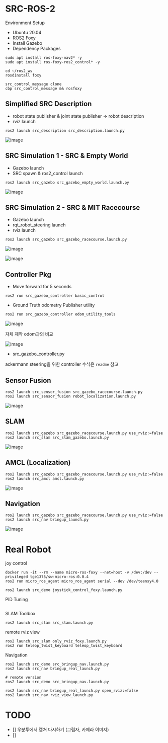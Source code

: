 # SRC-ROS-2

Environment Setup 

* Ubuntu 20.04
* ROS2 Foxy
* Install Gazebo
* Dependency Packages

```
sudo apt install ros-foxy-nav2* -y
sudo apt install ros-foxy-ros2_control* -y

cd ~/ros2_ws
rosdinstall foxy

src_control_message clone
cbp src_control_message && rosfoxy
```

## Simplified SRC Description

* robot state publisher & joint state publisher => robot description
* rviz launch

```
ros2 launch src_description src_description.launch.py
```

![image](https://user-images.githubusercontent.com/12381733/164446136-6d672a84-7492-4b1e-980c-d7bd01c17c86.png)

## SRC Simulation 1 - SRC & Empty World

* Gazebo launch
* SRC spawn & ros2_control launch

```
ros2 launch src_gazebo src_gazebo_empty_world.launch.py
```

![image](https://user-images.githubusercontent.com/12381733/164446956-0b621647-d80b-4c97-909c-9325354dd427.png)

## SRC Simulation 2 - SRC & MIT Racecourse

* Gazebo launch
* rqt_robot_steering launch
* rviz launch

```
ros2 launch src_gazebo src_gazebo_racecourse.launch.py
```

![image](https://user-images.githubusercontent.com/12381733/164447235-754808f0-bf47-4b63-88f7-92846a81f026.png)

![image](https://user-images.githubusercontent.com/12381733/164447257-73ab6f38-aade-4d16-ae4b-35b3d4aff65c.png)

## Controller Pkg

* Move forward for 5 seconds

```
ros2 run src_gazebo_controller basic_control
```

* Ground Truth odometry Publisher utility

```
ros2 run src_gazebo_controller odom_utility_tools
```

![image](https://user-images.githubusercontent.com/12381733/164449881-4698ee8c-9185-4960-b453-120f7869efbc.png)

자체 제작 odom과의 비교

![image](https://user-images.githubusercontent.com/12381733/164452303-43e9c5e3-2a31-41e1-94ba-0d0e6cd96adb.png)

* src_gazebo_controller.py

ackermann steering을 위한 controller 수식은 `readme` 참고

## Sensor Fusion

```
ros2 launch src_sensor_fusion src_gazebo_racecourse.launch.py
ros2 launch src_sensor_fusion robot_localization.launch.py
```

![image](https://user-images.githubusercontent.com/12381733/164702848-1e41dbc1-b5d5-4dca-b10c-0409ef716bf5.png)

## SLAM

```
ros2 launch src_gazebo src_gazebo_racecourse.launch.py use_rviz:=false
ros2 launch src_slam src_slam_gazebo.launch.py
```

![image](https://user-images.githubusercontent.com/12381733/164704324-b26fb411-e78a-4c69-90b6-bceed81d3976.png)

## AMCL (Localization)

```
ros2 launch src_gazebo src_gazebo_racecourse.launch.py use_rviz:=false
ros2 launch src_amcl amcl.launch.py
```

![image](https://user-images.githubusercontent.com/12381733/164706444-f65bbe6a-73aa-441f-abb7-a1ce057123d4.png)

## Navigation 

```
ros2 launch src_gazebo src_gazebo_racecourse.launch.py use_rviz:=false
ros2 launch src_nav bringup_launch.py
```

![image](https://user-images.githubusercontent.com/12381733/164715379-02655e8b-58b4-48e4-a09c-c5f4a97fdef4.png)

# Real Robot

joy control 

```
docker run -it --rm --name micro-ros-foxy --net=host -v /dev:/dev --privileged tge1375/sw-micro-ros:0.0.4
ros2 run micro_ros_agent micro_ros_agent serial --dev /dev/teensy4.0

ros2 launch src_demo joystick_control_foxy.launch.py
```

PID Tuning

```

```

SLAM Toolbox

```
ros2 launch src_slam src_slam.launch.py
```

remote rviz view

```
ros2 launch src_slam only_rviz_foxy.launch.py
ros2 run teleop_twist_keyboard teleop_twist_keyboard 
```

Navigation

```
ros2 launch src_demo src_bringup_nav.launch.py
ros2 launch src_nav bringup_real_launch.py

# remote version
ros2 launch src_demo src_bringup_nav.launch.py

ros2 launch src_nav bringup_real_launch.py open_rviz:=false
ros2 launch src_nav rviz_view_launch.py
```

# TODO
- [] 우분투에서 캡쳐 다시하기 (그림자, 카메라 이미지)
- [] 